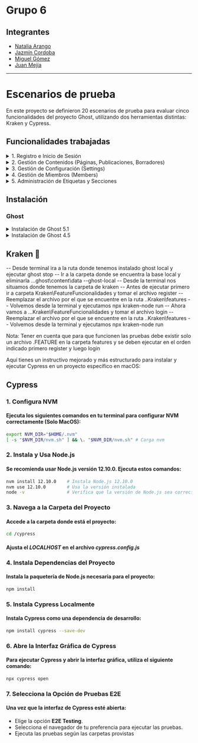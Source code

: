 # Grupo 6
## Integrantes
* [Natalia Arango](mailto:a.arandio@uniandes.edu.co)
* [Jazmín Cordoba](mailto:jn.cordobap1@uniandes.edu.co)
* [Miguel Gómez](mailto:ma.gomeza1@uniandes.edu.co)
* [Juan Mejía](mailto:je.mejiai1@uniandes.edu.co)

---------
# Escenarios de prueba
En este proyecto se definieron 20 escenarios de prueba para evaluar cinco funcionalidades del proyecto Ghost, utilizando dos herramientas distintas: Kraken y Cypress.

## Funcionalidades trabajadas

<details>
<summary> 1. Registro e Inicio de Sesión</summary>

**Responsable**: Angie Natalia Arandio Niño

**Funcionalidad** enfocada en el flujo de autenticación y registro de usuarios en la aplicación.

**Escenarios:**
1. Registro de un nuevo usuario con datos válidos.
2. Registro de un usuario con un correo electrónico ya registrado.
3. Registro de un usuario sin completar todos los campos requeridos.
4. Inicio de sesión con credenciales válidas.
5. Inicio de sesión con credenciales incorrectas.
6. Intento de inicio de sesión sin completar el campo de contraseña.
7. Verificación de mensaje de error al iniciar sesión con una cuenta no verificada (si aplica).
8. Inicio de sesión y redirección automática a la página de inicio.
9. Verificación de opciones de recuperación de contraseña.
10. Cierre de sesión exitoso y redirección a la página de inicio de sesión.

</details>

<details>
<summary> 2. Gestión de Contenidos (Páginas, Publicaciones, Borradores)</summary>


**Responsable**: Miguel Alejandro Gomez Alarcon

**Funcionalidad** que permite a los usuarios crear, editar y publicar contenido en forma de páginas o publicaciones.

**Escenarios:**
1. Creación de una nueva página y verificación en la lista de páginas.
2. Creación de una nueva publicación y verificación en la lista de publicaciones.
3. Guardar una publicación como borrador y verificar que aparece en la lista de borradores.
4. Editar el contenido de una página existente y guardar cambios.
5. Eliminar una publicación y verificar que no aparece en la lista de publicaciones.
6. Aplicar etiquetas a una publicación y verificar que se guardan correctamente.
7. Programar una publicación para una fecha futura y verificar el estado "Programado".
8. Previsualizar una publicación antes de publicarla.
9. Publicar una página y verificar que aparece correctamente en la vista del sitio.
10. Mover una publicación de "Borrador" a "Publicado" y verificar el cambio de estado.

</details>

<details>
<summary> 3. Gestión de Configuración (Settings)</summary>

**Responsable**: Jazmin Natalia Cordoba Puerto

**Funcionalidad** que incluye configuraciones generales y avanzadas de Ghost, como el ajuste de detalles del sitio y configuraciones de integraciones.

**Escenarios:**
1. Modificar el nombre del sitio en la configuración general y verificar el cambio en la interfaz.
2. Actualizar la descripción del sitio en la configuración general.
3. Configurar una integración personalizada en la sección avanzada y verificar su creación.
4. Desactivar una integración y verificar que desaparezca de la lista activa.
5. Configurar un mensaje de bienvenida en la página principal.
6. Habilitar la suscripción a newsletters y verificar que la opción esté disponible.
7. Configurar la inyección de código HTML en el encabezado de la página y verificar su efecto en la vista del sitio.
8. Configurar un banner de "Sitio en mantenimiento" y verificar que aparezca.
9. Ajustar el diseño de membresías y verificar la actualización en la vista del sitio.
10. Restablecer la configuración de integración personalizada y confirmar la eliminación de los cambios previos.

</details>

<details>
<summary> 4. Gestión de Miembros (Members)</summary>

**Responsable**: Miguel Alejandro Gomez Alarcon

**Funcionalidad** para gestionar los suscriptores o miembros que tienen acceso a las publicaciones y newsletters.

**Escenarios:**
1. Agregar un nuevo miembro y verificar que aparece en la lista de miembros.
2. Editar la información de un miembro existente y guardar los cambios.
3. Eliminar un miembro y verificar su eliminación de la lista.
4. Cambiar el estado de un miembro (por ejemplo, de activo a inactivo).
5. Filtrar la lista de miembros por estado (activo/inactivo) y verificar la precisión de la lista.
6. Enviar un newsletter de prueba a un miembro específico y verificar el mensaje de envío.
7. Habilitar la opción de que los miembros vean su historial de actividades.
8. Revisar el historial de actividad de un miembro.
9. Agregar un miembro y asignarle un rol específico (si la funcionalidad está habilitada).
10. Verificar que un miembro puede cancelar su membresía desde su perfil (si aplica).

</details>

<details>
<summary> 5. Administración de Etiquetas y Secciones</summary>

**Responsable**: Juan Esteban Mejía Isaza

**Funcionalidad** Permite a los administradores organizar el contenido usando etiquetas y gestionar secciones como Drafts, Published, etc.

**Escenarios:**
1. Crear una nueva etiqueta y verificar que esté disponible para asignar a publicaciones. 
2. Editar el nombre de una etiqueta existente y guardar los cambios. 
3. Eliminar una etiqueta y verificar que no aparece en la lista de etiquetas. 
4. Asignar múltiples etiquetas a una publicación y verificar que se guardan correctamente. 
5. Filtrar las publicaciones por etiqueta en la sección de Posts.
6. Mover una publicación de "Draft" a "Published" y verificar el cambio de estado. 
7. Crear una etiqueta desde una página de publicación y verificar que se guarde en la lista de etiquetas. 
8. Asignar una etiqueta a varias publicaciones y verificar la actualización. 
9. Verificar la visualización de publicaciones "Publicadas" en la vista de sitio. 
10. Eliminar una etiqueta de una publicación y verificar que no aparezca en la lista de etiquetas asignadas a esa publicación.

</details>

## Instalación


### Ghost

<details>
<summary>Instalación de Ghost 5.1</summary>


1. **Crea un directorio para tu instalación de Ghost**:

   Abre tu terminal y ejecuta:

   ```bash
   mkdir ~/ghost_5.1
   cd ~/ghost_5.1
   ```

2. **Instala Ghost CLI**:

   Ejecuta el siguiente comando:

   ```bash
   npm install -g ghost-cli
   ```

3. **Instala Ghost en la versión específica**:

   Ejecuta el siguiente comando para instalar Ghost 5.1 en tu carpeta:

   ```bash
   ghost install local 5.1.0
   ```

4. **Configura y ejecuta Ghost**:

   Una vez finalizada la instalación, inicia Ghost con:

   ```bash
   ghost start
   ```

5. **Accede al panel de administración**:

   Visita `http://localhost:2368/ghost` para acceder a la interfaz de administración y crear tu usuario.

6. **Detener y reiniciar Ghost**:

   Usa `ghost stop` para detener Ghost y `ghost start` para reiniciarlo cuando sea necesario.

</details>

<details>
<summary>Instalación de Ghost 4.5</summary>

1. **Crea un directorio para tu instalación de Ghost**:

   Abre tu terminal y ejecuta:

   ```bash
   mkdir ~/ghost_4.5
   cd ~/ghost_4.5
   ```

2. **Instala Ghost CLI**:

   Ejecuta el siguiente comando:

   ```bash
   npm install -g ghost-cli@1.15.0
   ```

3. **Instala Ghost en la versión específica**:

   Ejecuta el siguiente comando para instalar Ghost 4.5 en tu carpeta:

   ```bash
   ghost install local 4.5.1
   ```

4. **Configura y ejecuta Ghost**:

   Una vez finalizada la instalación, inicia Ghost con:

   ```bash
   ghost start
   ```

5. **Accede al panel de administración**:

   Visita `http://localhost:2368/ghost` para acceder a la interfaz de administración y crear tu usuario.

6. **Detener y reiniciar Ghost**:

   Usa `ghost stop` para detener Ghost y `ghost start` para reiniciarlo cuando sea necesario.

</details>



## Kraken 🐙
-- Desde terminal ira a la ruta donde tenemos instalado ghost local y ejecutar ghost stop
-- Ir a la carpeta donde se encuentra la base local y eliminarla ...ghost\content\data --ghost-local
-- Desde la terminal nos situamos donde tenemos la carpeta de kraken 
-- Antes de ejecutar primero ir a carpeta Kraken\FeatureFuncionalidades y tomar el archivo register 
-- Reemplazar el archivo por el que se encuentre en la ruta ..Kraken\features 
-- Volvemos desde la terminal  y  ejecutamos  npx kraken-node run
-- Ahora vamos a  ...Kraken\FeatureFuncionalidades y tomar el archivo login 
-- Reemplazar el archivo por el que se encuentre en la ruta ..Kraken\features 
-- Volvemos desde la terminal y ejecutamos  npx kraken-node run

Nota: Tener en cuenta que para que funcionen las pruebas debe existir solo un archivo .FEATURE en la carpeta features y 
se deben ejecutar en el orden indicado primero register y luego login


Aquí tienes un instructivo mejorado y más estructurado para instalar y ejecutar Cypress en un proyecto específico en macOS:



## Cypress

### 1. Configura NVM

#### Ejecuta los siguientes comandos en tu terminal para configurar NVM correctamente (Solo MacOS):

```bash
export NVM_DIR="$HOME/.nvm"
[ -s "$NVM_DIR/nvm.sh" ] && \. "$NVM_DIR/nvm.sh" # Carga nvm
```

### 2. Instala y Usa Node.js

#### Se recomienda usar Node.js versión 12.10.0. Ejecuta estos comandos:

```bash
nvm install 12.10.0    # Instala Node.js 12.10.0
nvm use 12.10.0        # Usa la versión instalada
node -v                # Verifica que la versión de Node.js sea correcta
```

### 3. Navega a la Carpeta del Proyecto

#### Accede a la carpeta donde está el proyecto:

```bash
cd /cypress
```

#### Ajusta el *LOCALHOST* en el archivo *cypress.config.js*

### 4. Instala Dependencias del Proyecto

#### Instala la paquetería de Node.js necesaria para el proyecto:

```bash
npm install
```

### 5. Instala Cypress Localmente

#### Instala Cypress como una dependencia de desarrollo:

```bash
npm install cypress --save-dev
```

### 6. Abre la Interfaz Gráfica de Cypress

#### Para ejecutar Cypress y abrir la interfaz gráfica, utiliza el siguiente comando:

```bash
npx cypress open
```

### 7. Selecciona la Opción de Pruebas E2E

#### Una vez que la interfaz de Cypress esté abierta:

- Elige la opción **E2E Testing**.
- Selecciona el navegador de tu preferencia para ejecutar las pruebas.
- Ejecuta las pruebas según las carpetas provistas


